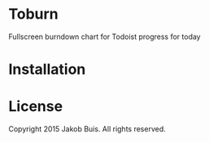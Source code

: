 # Toburn
Fullscreen burndown chart for Todoist progress for today

# Installation

# License
Copyright 2015 Jakob Buis. All rights reserved.

